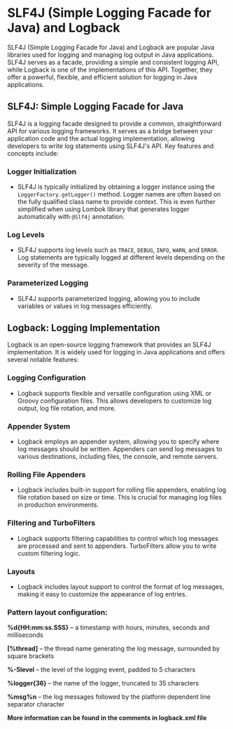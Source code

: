 # SLF4J (Simple Logging Facade for Java) and Logback

SLF4J (Simple Logging Facade for Java) and Logback are popular Java libraries used for logging and managing log output
in Java applications. SLF4J serves as a facade, providing a simple and consistent logging API, while Logback is one of
the implementations of this API. Together, they offer a powerful, flexible, and efficient solution for logging in Java
applications.

## SLF4J: Simple Logging Facade for Java

SLF4J is a logging facade designed to provide a common, straightforward API for various logging frameworks. It serves as
a bridge between your application code and the actual logging implementation, allowing developers to write log
statements using SLF4J's API. Key features and concepts include:

### Logger Initialization

- SLF4J is typically initialized by obtaining a logger instance using the `LoggerFactory.getLogger()` method. Logger
  names are often based on the fully qualified class name to provide context. This is even further simplified when using
  Lombok library that generates logger automatically with `@Slf4j` annotation.

### Log Levels

- SLF4J supports log levels such as `TRACE`, `DEBUG`, `INFO`, `WARN`, and `ERROR`. Log statements are typically logged
  at different levels depending on the severity of the message.

### Parameterized Logging

- SLF4J supports parameterized logging, allowing you to include variables or values in log messages efficiently.

## Logback: Logging Implementation

Logback is an open-source logging framework that provides an SLF4J implementation. It is widely used for logging in Java
applications and offers several notable features:

### Logging Configuration

- Logback supports flexible and versatile configuration using XML or Groovy configuration files. This allows developers
  to customize log output, log file rotation, and more.

### Appender System

- Logback employs an appender system, allowing you to specify where log messages should be written. Appenders can send
  log messages to various destinations, including files, the console, and remote servers.

### Rolling File Appenders

- Logback includes built-in support for rolling file appenders, enabling log file rotation based on size or time. This
  is crucial for managing log files in production environments.

### Filtering and TurboFilters

- Logback supports filtering capabilities to control which log messages are processed and sent to appenders.
  TurboFilters allow you to write custom filtering logic.

### Layouts

- Logback includes layout support to control the format of log messages, making it easy to customize the appearance of
  log entries.

### Pattern layout configuration:

**%d{HH:mm:ss.SSS}** – a timestamp with hours, minutes, seconds and milliseconds

**[%thread]** – the thread name generating the log message, surrounded by square brackets

**%-5level** – the level of the logging event, padded to 5 characters

**%logger{36}** – the name of the logger, truncated to 35 characters

**%msg%n** – the log messages followed by the platform dependent line separator character

**More information can be found in the comments in logback.xml file**
